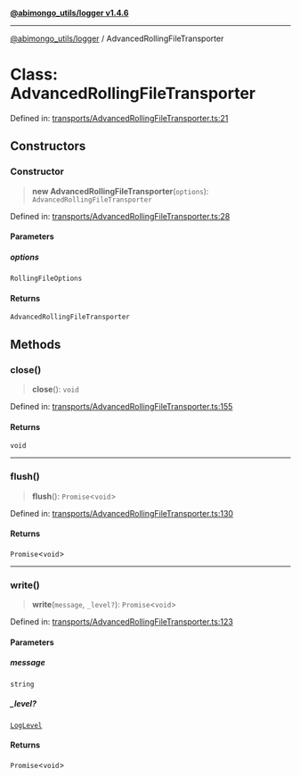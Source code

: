 [**@abimongo_utils/logger v1.4.6**](../README.md)

***

[@abimongo_utils/logger](../README.md) / AdvancedRollingFileTransporter

# Class: AdvancedRollingFileTransporter

Defined in: [transports/AdvancedRollingFileTransporter.ts:21](https://github.com/NodEm9/abimongo_utils/blob/44bde4aba239181e6f4030255b47a0bd30e0063b/logger/src/transports/AdvancedRollingFileTransporter.ts#L21)

## Constructors

### Constructor

> **new AdvancedRollingFileTransporter**(`options`): `AdvancedRollingFileTransporter`

Defined in: [transports/AdvancedRollingFileTransporter.ts:28](https://github.com/NodEm9/abimongo_utils/blob/44bde4aba239181e6f4030255b47a0bd30e0063b/logger/src/transports/AdvancedRollingFileTransporter.ts#L28)

#### Parameters

##### options

`RollingFileOptions`

#### Returns

`AdvancedRollingFileTransporter`

## Methods

### close()

> **close**(): `void`

Defined in: [transports/AdvancedRollingFileTransporter.ts:155](https://github.com/NodEm9/abimongo_utils/blob/44bde4aba239181e6f4030255b47a0bd30e0063b/logger/src/transports/AdvancedRollingFileTransporter.ts#L155)

#### Returns

`void`

***

### flush()

> **flush**(): `Promise`\<`void`\>

Defined in: [transports/AdvancedRollingFileTransporter.ts:130](https://github.com/NodEm9/abimongo_utils/blob/44bde4aba239181e6f4030255b47a0bd30e0063b/logger/src/transports/AdvancedRollingFileTransporter.ts#L130)

#### Returns

`Promise`\<`void`\>

***

### write()

> **write**(`message`, `_level?`): `Promise`\<`void`\>

Defined in: [transports/AdvancedRollingFileTransporter.ts:123](https://github.com/NodEm9/abimongo_utils/blob/44bde4aba239181e6f4030255b47a0bd30e0063b/logger/src/transports/AdvancedRollingFileTransporter.ts#L123)

#### Parameters

##### message

`string`

##### \_level?

[`LogLevel`](../type-aliases/LogLevel.md)

#### Returns

`Promise`\<`void`\>
